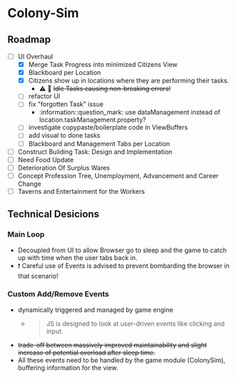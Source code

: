 # Colony-Sim
## Roadmap
- [ ] UI Overhaul
  - [x] Merge Task Progress into minimized Citizens View
  - [x] Blackboard per Location
  - [x] Citizens show up in locations where they are performing their tasks.
    - :warning: :bug: ~~Idle Tasks causing non-breaking errors!~~
  - [ ] refactor UI
  - [ ] fix "forgotten Task" issue
    - :information::question_mark: use dataManagement instead of location.taskManagement.property?
  - [ ] investigate copypaste/boilerplate code in ViewBuffers
  - [ ] add visual to done tasks
  - [ ] Blackboard and Management Tabs per Location
- [ ] Construct Building Task: Design and Implementation
- [ ] Need Food Update
- [ ] Deterioration Of Surplus Wares
- [ ] Concept Profession Tree, Unemployment, Advancement and Career Change
- [ ] Taverns and Entertainment for the Workers

## Technical Desicions
### Main Loop
- Decoupled from UI to allow Browser go to sleep and the game to catch up with time when the user tabs back in.
- :exclamation: Careful use of Events is advised to prevent bombarding the browser in that scenario!

### Custom Add/Remove Events
- dynamically triggered and managed by game engine
  - > JS is designed to look at user-driven events like clicking and input.
- ~~trade-off between massively improved maintainability and slight increase of potential overload after sleep time.~~
- All these events need to be handled by the game module (ColonySim), buffering information for the view.